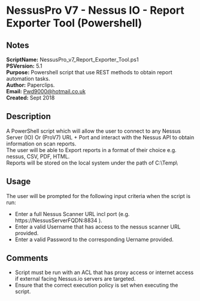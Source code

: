 # NessusPro V7 - Nessus IO - Report Exporter Tool (Powershell)

## Notes

**ScriptName:** NessusPro_v7_Report_Exporter_Tool.ps1  
**PSVersion:**  5.1  
**Purpose:**    Powershell script that use REST methods to obtain report automation tasks.  
**Author:**     Paperclips.  
**Email:**      Pwd9000@hotmail.co.uk  
**Created:**    Sept 2018  

## Description

A PowerShell script which will allow the user to connect to any Nessus Server (IO) Or (ProV7) URL + Port and interact with the Nessus API to obtain information on scan reports.  
The user will be able to Export reports in a format of their choice e.g. nessus, CSV, PDF, HTML.  
Reports will be stored on the local system under the path of C:\Temp\  

## Usage

The user will be prompted for the following input criteria when the script is run:  

- Enter a full Nessus Scanner URL incl port (e.g. https://NessusServerFQDN:8834 ).  
- Enter a valid Username that has access to the nessus scanner URL provided.  
- Enter a valid Password to the corresponding Uername provided.  

## Comments

- Script must be run with an ACL that has proxy access or internet access if external facing Nessus.io servers are targeted.  
- Ensure that the correct execution policy is set when executing the script.
